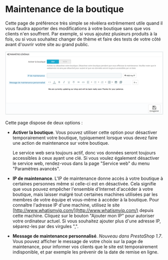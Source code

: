 # Maintenance de la boutique

Cette page de préférence très simple se révèlera extrêmement utile quand il vous faudra apporter des modifications à votre boutique sans que vos clients n'en souffrent. Par exemple, si vous ajoutez plusieurs produits à la fois, ou si vous souhaitez changer de thème et faire des tests de votre côté avant d'ouvrir votre site au grand public.

![](../../../../.gitbook/assets/52298371.png)

Cette page dispose de deux options :

* **Activer la boutique**. Vous pouvez utiliser cette option pour désactiver temporairement votre boutique, typiquement lorsque vous devez faire une action de maintenance sur votre boutique.

  Le service web sera toujours actif, donc vos données seront toujours accessibles à ceux ayant une clé. Si vous voulez également désactiver le service web, rendez-vous dans la page "Service web" du menu "Paramètres avancés".

* **IP de maintenance**. L'IP de maintenance donne accès à votre boutique à certaines personnes même si celle-ci est en désactivée. Cela signifie que vous pouvez empêcher l'ensemble d'Internet d'accéder à votre boutique, mais laisser malgré tout certaines machines utilisées par les membres de votre équipe et vous-même à accéder à la boutique. Pour connaître l'adresse IP d'une machine, utilisez le site [http://www.whatismyip.com/](http://www.whatismyip.com/) depuis cette machine. Cliquez sur le bouton "Ajouter mon IP" pour autoriser votre ordinateur actuel. Si vous souhaitez ajouter plus d'une adresse IP, séparez-les par des virgules ",".
* **Message de maintenance personnalisé**. _Nouveau dans PrestaShop 1.7_. Vous pouvez afficher le message de votre choix sur la page de maintenance, pour informer vos clients que le site est temporairement indisponible, et par exemple les prévenir de la date de remise en ligne.

